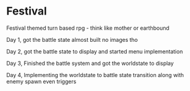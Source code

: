 # Festival
Festival themed turn based rpg - think like mother or earthbound 

Day 1, got the battle state almost built no images tho

Day 2, got the battle state to display and started menu implementation

Day 3, Finished the battle system and got the worldstate to display

Day 4, Implementing the worldstate to battle state transition along with enemy spawn even triggers